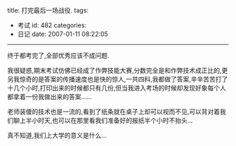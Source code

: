 title: 打完最后一场战役.
tags:
  - 考试
id: 482
categories:
  - 日记
date: 2007-01-11 08:22:05
---

终于都考完了,全部优秀应该不成问题.

我很疑惑,期末考试仿佛已经成了作弊技能大赛,分数完全是和作弊技术成正比的,更另我惊奇的是答案的传播速度也是快的惊人,一共四科,我都做了答案,辛辛苦苦打了十几个小时,打印出来的时候都只有几份,但当我进入考场的时候却发现好象每个人都拿着一份我做出来的答案......

老师装傻的技术也是一流的,看到了纸条就在桌子上却可以视而不见,可以背对着我们聊上半小时天,也可以在那里看我们准备好的报纸半个小时不抬头...

真不知道,我们上大学的意义是什么...